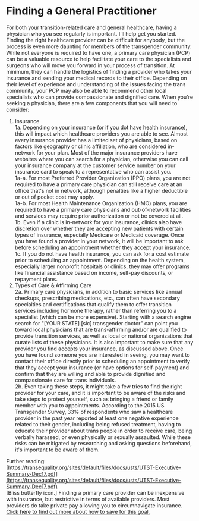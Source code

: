 # Finding a General Practitioner
For both your transition-related care and general healthcare, having a physician who you see regularly is important. I'll help get you started.  
Finding the right healthcare provider can be difficult for anybody, but the process is even more daunting for members of the transgender community. While not everyone is required to have one, a primary care physician (PCP) can be a valuable resource to help facilitate your care to the specialists and surgeons who will move you forward in your process of transition. At minimum, they can handle the logistics of finding a provider who takes your insurance and sending your medical records to their office. Depending on their level of experience and understanding of the issues facing the trans community, your PCP may also be able to recommend other local specialists who can provide compassionate and dignified care. When you're seeking a physician, there are a few components that you will need to consider:

1. Insurance  
    1a. Depending on your insurance (or if you dot have health insurance), this will impact which healthcare providers you are able to see. Almost every insurance provider has a limited set of physicians, based on factors like geography or clinic affiliation, who are considered in-network for your plan. Most of the major insurance providers have websites where you can search for a physician, otherwise you can call your insurance company at the customer service number on your insurance card to speak to a representative who can assist you.  
        1a-a. For most Preferred Provider Organization (PPO) plans, you are not required to have a primary care physician can still receive care at an office that's not in network, although penalties like a higher deductible or out of pocket cost may apply.  
        1a-b. For most Health Maintenance Organization (HMO) plans, you are required to have a primary care physicians and out-of-network facilities and services may require prior authorization or not be covered at all.  
    1b. Even if a clinic is in-network for your insurance, clinics also have discretion over whether they are accepting new patients with certain types of insurance, especially Medicare or Medicaid coverage. Once you have found a provider in your network, it will be important to ask before scheduling an appointment whether they accept your insurance.  
    1c. If you do not have health insurance, you can ask for a cost estimate prior to scheduling an appointment. Depending on the health system, especially larger nonprofit hospitals or clinics, they may offer programs like financial assistance based on income, self-pay discounts, or repayment plans.  
2. Types of Care & Affirming Care  
    2a. Primary care physicians, in addition to basic services like annual checkups, prescribing medications, etc., can often have secondary specialties and certifications that qualify them to offer transition services including hormone therapy, rather than referring you to a specialist (which can be more expensive). Starting with a search engine search for "[YOUR STATE] [sic] transgender doctor" can point you toward local physicians that are trans-affirming and/or are qualified to provide transition services, as well as local or national organizations that curate lists of these physicians. It is also important to make sure that any provider you find accepts your insurance, as discussed above. Once you have found someone you are interested in seeing, you may want to contact their office directly prior to scheduling an appointment to verify that they accept your insurance (or have options for self-payment) and confirm that they are willing and able to provide dignified and compassionate care for trans individuals.  
    2b. Even taking these steps, it might take a few tries to find the right provider for your care, and it is important to be aware of the risks and take steps to protect yourself, such as bringing a friend or family member with you to appointments. According to the 2015 US Transgender Survey, 33% of respondents who saw a healthcare provider in the past year reported at least one negative experience related to their gender, including being refused treatment, having to educate their provider about trans people in order to receive care, being verbally harassed, or even physically or sexually assaulted. While these risks can be mitigated by researching and asking questions beforehand, it's important to be aware of them.

Further reading:  
[https://transequality.org/sites/default/files/docs/usts/UTST-Executive-Summary-Dec17.pdf](https://transequality.org/sites/default/files/docs/usts/UTST-Executive-Summary-Dec17.pdf)  
[Bliss butterfly icon.] Finding a primary care provider can be inexpensive with insurance, but restrictive in terms of available providers. Most providers do take private pay allowing you to circumnavigate insurance.    
[Click here to find out more about how to save for this goal.](https://bliss.lgbt/earlyaccess)